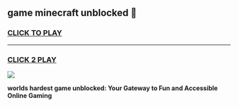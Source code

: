 
## game minecraft unblocked 👋
<h3>
<a href="https://premium.freeplayer.one?title=game_minecraft_unblocked&ref=13F">CLICK TO PLAY</a></h3>
<hr>

<h3>
<a href="https://premium.freeplayer.one?title=game_minecraft_unblocked&ref=13F">CLICK 2 PLAY</a>
  
</h3>

<a href="https://premium.freeplayer.one?title=game_minecraft_unblocked&ref=12F/"><img src="https://clearcache.store/games.png"></a>


**worlds hardest game unblocked: Your Gateway to Fun and Accessible Online Gaming**

